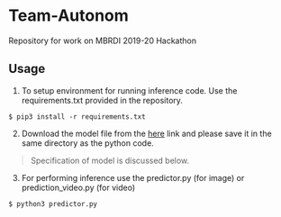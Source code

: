 # Team-Autonom
Repository for work on MBRDI 2019-20 Hackathon

## Usage
1. To setup environment for running inference code. Use the requirements.txt provided in the repository.
```
$ pip3 install -r requirements.txt 
```
2. Download the model file from the <a href="google.com">here</a> link and please save it in the same directory as the python code.
> Specification of model is discussed below.
3. For performing inference use the predictor.py (for image) or prediction_video.py (for video) 
```
$ python3 predictor.py
```


